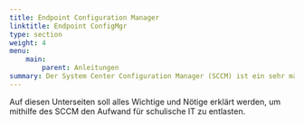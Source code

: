 ```yaml
---
title: Endpoint Configuration Manager
linktitle: Endpoint ConfigMgr
type: section
weight: 4
menu:
    main:
        parent: Anleitungen
summary: Der System Center Configuration Manager (SCCM) ist ein sehr mächtiges Tool von Microsoft zur Verwaltung von Windows-Computern. Es bietet einen Rundumschlag zur Bereitstellung und Wartung der IT. 
---
```


Auf diesen Unterseiten soll alles Wichtige und Nötige erklärt werden, um mithilfe des SCCM den Aufwand für schulische IT zu entlasten.